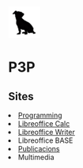 <html lang="en">
<head>
    <meta charset="UTF-8">
    <meta name="viewport" content="width=device-width, initial-scale=1.0">
    <title>Document</title>
    <link rel="stylesheet" href="estils.css">
    <img src="logo_txiki_2.png" width="64" height="64">
</head>
<body>
    <h1> P3P </h1>
<article>
<h2>Sites</h2>
    <li> 
        <a href="https://sites.google.com/xtec.cat/programacio/">Programming</a> 
    </li>
    <li> 
        <a href="https://sites.google.com/xtec.cat/libreofficecalc/">Libreoffice Calc </a>
    </li>
    <li> 
        <a href="https://sites.google.com/xtec.cat/libreofficewriter">Libreoffice Writer </a>
    </li>
    <li> Libreoffice BASE </li>
    <li>
        <a href="https://sites.google.com/xtec.cat/publicacions/">Publicacions </a>
    </li>
    <li> Multimedia </li>
</article>
</body>
</html>
